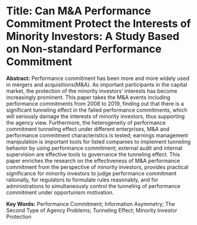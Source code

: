 # Title: Can M&A Performance Commitment Protect the Interests of Minority Investors: A Study Based on Non-standard Performance Commitment

**Abstract:** Performance commitment has been more and more widely used in mergers and acquisitions(M&A). As important participants in the capital market, the protection of the minority investors’ interests has become increasingly prominent. This paper takes the M&A events including performance commitments from 2008 to 2019, finding out that there is a significant tunneling effect in the failed performance commitments, which will seriously damage the interests of minority investors, thus supporting the agency view. Furthermore, the heterogeneity of performance commitment tunneling effect under different enterprises, M&A and performance commitment characteristics is tested; earnings management manipulation is important tools for listed companies to implement tunneling behavior by using performance commitment; external audit and internal supervision are effective tools to governance the tunneling effect. This paper enriches the research on the effectiveness of M&A performance commitment from the perspective of minority investors, provides practical significance for minority investors to judge performance commitment rationally, for regulators to formulate rules reasonably, and for administrations to simultaneously control the tunneling of performance commitment under opportunism motivation.

**Key Words:** Performance Commitment; Information Asymmetry; The Second Type of Agency Problems; Tunneling Effect; Minority Investor Protection
